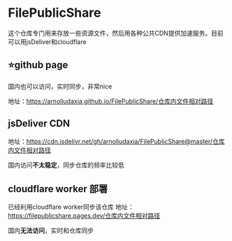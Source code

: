 # FilePublicShare

这个仓库专门用来存放一些资源文件，然后用各种公共CDN提供加速服务。目前可以用jsDeliver和cloudflare

## :star:github page

国内也可以访问，实时同步，非常nice

地址：https://arnoliudaxia.github.io/FilePublicShare/仓库内文件相对路径

## jsDeliver CDN

地址：https://cdn.jsdelivr.net/gh/arnoliudaxia/FilePublicShare@master/仓库内文件相对路径

国内访问**不太稳定**，同步仓库的频率比较低

## cloudflare worker 部署

已经利用cloudflare worker同步该仓库
地址：https://filepublicshare.pages.dev/仓库内文件相对路径

国内**无法访问**，实时和仓库同步

